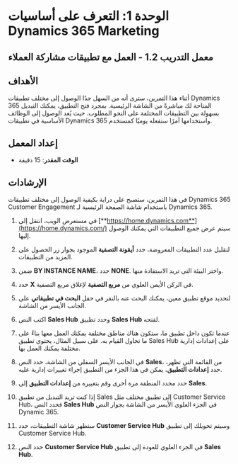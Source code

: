 ﻿---
lab:
    title: 'المعمل 1.2: العمل مع تطبيقات مشاركة العملاء'
    module: 'الوحدة 1: التعرف على أساسيات Dynamics 365 Marketing'
---

الوحدة 1: التعرف على أساسيات Dynamics 365 Marketing
========================

## معمل التدريب 1.2 - العمل مع تطبيقات مشاركة العملاء 

## الأهداف

أثناء هذا التمرين، سترى أنه من السهل جدًا الوصول إلى مختلف تطبيقات Dynamics 365 المتاحة لك مباشرةً من الشاشة الرئيسية. بمجرد فتح التطبيق، يمكنك التبديل بسهولة بين التطبيقات المختلفة على النحو المطلوب. حيث يُعد الوصول إلى الوظائف الأساسية في تطبيقات Dynamics 365 واستخدامها أمرًا ستفعله يوميًا كمستخدم.


## إعداد المعمل

  - **الوقت المقدر**: 15 دقيقة

## الإرشادات

في هذا التمرين، ستصبح على دراية بكيفية الوصول إلى مختلف تطبيقات Dynamics 365 Customer Engagement باستخدام شاشة الصفحة الرئيسية لـ Dynamics 365. 

1. في مستعرض الويب، انتقل إلى [**https://home.dynamics.com**](https://home.dynamics.com/) سيتم عرض جميع التطبيقات التي يمكنك الوصول إليها. 

2. لتقليل عدد التطبيقات المعروضة، حدد **أيقونة التصفية** الموجود بجوار زر الحصول على المزيد من التطبيقات. 

3. ضمن **BY INSTANCE NAME**، حدد **NONE**. واختر البيئة التي تريد الاستفادة منها. 

4. حدد **X** في الركن الأيمن العلوي من **مربع التصفية** لإغلاق مربع التصفية. 

5. لتحديد موقع تطبيق معين، يمكنك البحث عنه بالنقر في حقل **البحث في تطبيقاتي** على الجانب الأيسر من الشاشة. 

6. اكتب النص **Sales Hub** وحدد تطبيق **Sales Hub** لفتحه. 

7. عندما تكون داخل تطبيق ما، ستكون هناك مناطق مختلفة يمكنك العمل معها بناءً على ما تحاول القيام به. على سبيل المثال، يحتوي تطبيق Sales Hub على إعدادات إدارية مختلفة يمكنك العمل بها. 

8. في الجانب الأيسر السفلي من الشاشة، حدد النص **Sales**، من القائمة التي تظهر، حدد **إعدادات التطبيق.** يمكن في هذا الجزء من التطبيق إجراء تغييرات إدارية عليه. 

9. حدد محدد المنطقة مرة أخرى وقم بتغييره من **إعدادات التطبيق** إلى **Sales**.

10. إذا كنت تريد التبديل من تطبيق Sales إلى تطبيق مختلف مثل Customer Service Hub، فحدد النص **Sales Hub** في الجزء العلوي الأيسر من الشاشة بجوار النص Dynamic 365. 

11. ستظهر شاشة التطبيقات، حدد **Customer Service Hub** وسيتم تحويلك إلى تطبيق Customer Service Hub. 

12. حدد النص **Customer Service Hub** في الجزء العلوي للعودة إلى تطبيق **Sales Hub**. 
